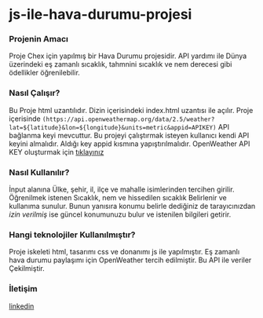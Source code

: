 # js-ile-hava-durumu-projesi

### Projenin Amacı

Proje Chex için yapılmış bir Hava Durumu projesidir. API yardımı ile Dünya üzerindeki eş zamanlı sıcaklık, tahmnini sıcaklık ve nem derecesi gibi ödellikler öğrenilebilir.

### Nasıl Çalışır?

Bu Proje html uzantılıdır. Dizin içerisindeki index.html uzantısı ile açılır. 
Proje içerisinde 
`(https://api.openweathermap.org/data/2.5/weather?lat=${latitude}&lon=${longitude}&units=metric&appid=APIKEY)` API bağlanma keyi mevcuttur. 
Bu projeyi çalıştırmak isteyen kullanıcı kendi API keyini almalıdır. Aldığı key appid kısmına yapıştırılmalıdır.
OpenWeather API KEY oluşturmak için [tıklayınız](https://openweathermap.org/)
### Nasıl Kullanılır?

İnput alanına Ülke, şehir, il, ilçe ve mahalle isimlerinden tercihen girilir. Öğrenilmek istenen Sıcaklık, nem ve hissedilen sıcaklık
Belirlenir ve kullanıma sunulur. Bunun yanısıra konumu belirle dediğiniz de tarayıcınızdan _izin verilmiş_ ise güncel konumunuzu bulur
ve istenilen bilgileri getirir. 

### Hangi teknolojiler Kullanılmıştır?
Proje iskeleti html, tasarımı css ve donanımı js ile yapılmıştır. Eş zamanlı hava durumu paylaşımı için OpenWeather tercih edilmiştir. Bu API ile veriler
Çekilmiştir.

### İletişim

[linkedin](https://www.linkedin.com/in/furkan-bolat-702b821b7/)


 

